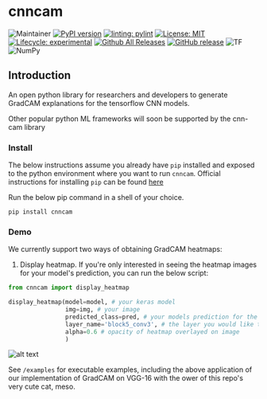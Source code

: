 # cnncam
<!-- badges: start -->
![Maintainer](https://img.shields.io/badge/maintainer-rawanmahdi-pink)
[![PyPI version](https://badge.fury.io/py/cnncam.svg)](https://badge.fury.io/py/cnncam)
[![linting: pylint](https://img.shields.io/badge/linting-pylint-yellowgreen)](https://github.com/pylint-dev/pylint) [![License:
MIT](https://img.shields.io/badge/License-MIT-yellow.svg)](https://opensource.org/license/mit/) 
[![Lifecycle:
experimental](https://img.shields.io/badge/lifecycle-experimental-orange.svg)](https://lifecycle.r-lib.org/articles/stages.html) [![Github All Releases](https://img.shields.io/github/downloads/rawanmahdi/cnncam/total.svg)]()
[![GitHub release](https://img.shields.io/github/release/rawanmahdi/cnncam.svg)](https://GitHub.com/rawanmahdi/cnncam/releases/)
![TF](https://img.shields.io/badge/TF-black?style=flat-square&logo=tensorflow)
![NumPy](https://img.shields.io/badge/NumPy-black?style=flat-square&logo=numpy)
<!-- [![DOI](https://joss.theoj.org/papers/10.21105/joss.02027/status.svg)](https://doi.org/10.21105/joss.02027)
 -->
<!-- badges: end -->

## Introduction

An open python library for researchers and developers to generate GradCAM explanations for the tensorflow CNN models. 

Other popular python ML frameworks will soon be supported by the cnn-cam library

### Install

The below instructions assume you already have `pip` installed and exposed to the python environment where you want to run `cnncam`. 
Official instructions for installing `pip` can be found [here](https://pip.pypa.io/en/stable/installation/)

Run the below pip command in a shell of your choice. 
```
pip install cnncam
```

### Demo

We currently support two ways of obtaining GradCAM heatmaps:

1. Display heatmap.
If you're only interested in seeing the heatmap images for your model's prediction, you can run the below script:

```python
from cnncam import display_heatmap

display_heatmap(model=model, # your keras model
                img=img, # your image
                predicted_class=pred, # your models prediction for the image 
                layer_name='block5_conv3', # the layer you would like to see GradCAM for 
                alpha=0.6 # opacity of heatmap overlayed on image
                )
```
![alt text](https://github.com/rawanmahdi/cnncam/blob/main/examples/output_images/meso_grass_hmap.png?raw=true)

See `/examples` for executable examples, including the above application of our implementation of GradCAM on VGG-16 with the ower of this repo's very cute cat, meso.